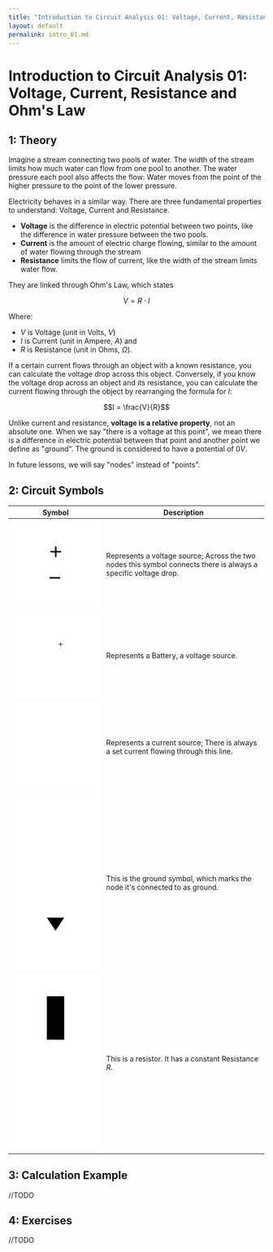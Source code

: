 ```yaml
---
title: "Introduction to Circuit Analysis 01: Voltage, Current, Resistance and Ohm's Law"
layout: default
permalink: intro_01.md
---
```

# Introduction to Circuit Analysis 01: Voltage, Current, Resistance and Ohm's Law


## 1: Theory

Imagine a stream connecting two pools of water. The width of the stream limits how much water can flow from one pool to another. The water pressure each pool also affects the flow: Water moves from the point of the higher pressure to the point of the lower pressure. 

Electricity behaves in a similar way. There are three fundamental properties to understand: Voltage, Current and Resistance. 

- **Voltage** is the difference in electric potential between two points, like the difference in water pressure between the two pools. 
- **Current** is the amount of electric charge flowing, similar to the amount of water flowing through the stream
- **Resistance** limits the flow of current, like the width of the stream limits water flow.

They are linked through Ohm's Law, which states 

$$V = R\cdot I$$

Where: 

- $V$ is Voltage (unit in Volts, $V$) 
- $I$ is Current (unit in Ampere, $A$) and
- $R$ is Resistance (unit in Ohms, $\Omega$). 

If a certain current flows through an object with a known resistance, you can calculate the voltage drop across this object. Conversely, if you know the voltage drop across an object and its resistance, you can calculate the current flowing through the object by rearranging the formula for $I$: 

$$I = \frac{V}{R}$$

Unlike current and resistance, **voltage is a relative property**, not an absolute one. When we say "there is a voltage at this point", we mean there is a difference in electric potential between that point and another point we define as "ground". The ground is considered to have a potential of $0V$.

In future lessons, we will say "nodes" instead of "points". 

## 2: Circuit Symbols

| Symbol | Description |
|--------|-------------|
|![Voltage Source](/assets/schematics/symbols/voltage_source_v01.svg)| Represents a voltage source; Across the two nodes this symbol connects there is always a specific voltage drop.|
|![Battery](/assets/schematics/symbols/battery_v01.svg)| Represents a Battery, a voltage source.|
|![Current Source](/assets/schematics/symbols/current_source_v01.svg)| Represents a current source; There is always a set current flowing through this line.|
|![Ground](/assets/schematics/symbols/ground_traditional_v01.svg) ![Alt Ground](/assets/schematics/symbols/ground_alt_v01.svg) | This is the ground symbol, which marks the node it's connected to as ground.|
|![Resistor](/assets/schematics/symbols/resistor_new_v01.svg) ![Alt Resistor](/assets/schematics/symbols/resistor_old_v01.svg)| This is a resistor. It has a constant Resistance $R$.|

## 3: Calculation Example

//TODO

## 4: Exercises

//TODO
